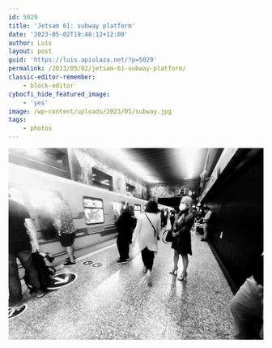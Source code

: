 ```yaml
---
id: 5029
title: 'Jetsam 61: subway platform'
date: '2023-05-02T19:48:12+12:00'
author: Luis
layout: post
guid: 'https://luis.apiolaza.net/?p=5029'
permalink: /2023/05/02/jetsam-61-subway-platform/
classic-editor-remember:
    - block-editor
cybocfi_hide_featured_image:
    - 'yes'
image: /wp-content/uploads/2023/05/subway.jpg
tags:
    - photos
---
```


![People on the subway platform waiting to board. Main character is a woman wearing a white mask, Santiago.](/assets/images/subway.jpg)